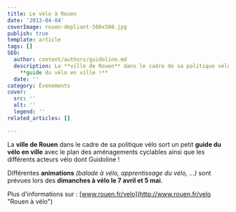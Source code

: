 ```yaml
---
title: Le vélo à Rouen
date: '2013-04-04'
coverImage: rouen-depliant-580x580.jpg
publish: true
template: article
tags: []
SEO:
  author: content/authors/guidoline.md
  description: La **ville de Rouen** dans le cadre de sa politique vélo sort un petit
    **guide du vélo en ville !**
  date: ''
category: Évenements
cover:
  src: ''
  alt: ''
  legend: ''
related_articles: []

---
```

La **ville de Rouen** dans le cadre de sa politique vélo sort un petit **guide du vélo en ville** avec le plan des aménagements cyclables ainsi que les différents acteurs vélo dont Guidoline !

Différentes **animations** _(balade à vélo, apprentissage du vélo, ...)_ sont prévues lors des **dimanches à vélo le 7 avril et 5 mai**.

Plus d'informations sur : [www.rouen.fr/velo](http://www.rouen.fr/velo "Rouen à vélo")